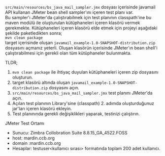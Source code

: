 `src/main/resources/bs_java_mail_sampler.jmx` dosyası içerisinde javamail API kullanan JMeter bean shell sampler'ını içeren test planı var.<br/>
Bu sampler'ı JMeter'da çalıştırabilmek için test planının classpath'ine bu maven modülü ile oluşturulan kütüphaneleri içeren klasörü vermek gerekmekte.
Kütüphaneleri içeren klasörü elde etmek için projeyi aşağıdaki şekilde paketledikten sonra;<br/>
`mvn clean package`<br/>
target içerisinde oluşan `javamail_example-1.0-SNAPSHOT-distribution.zip` dosyasını açmanız yeterli. Oluşan klasörün içerisinde JMeter'ın bean shell'i çalıştırabilmesi için gerekli olan tüm kütüphaneler bulunmakta.

TLDR;
1. `mvn clean package` ile ihtiyaç duyulan kütüphaneleri içeren zip dosyasını oluşturun.
2. target klasörü altında oluşan `javamail_example-1.0-SNAPSHOT-distribution.zip` dosyasını açın.
3. `src/main/resources/bs_java_mail_sampler.jmx` test planını JMeter'da açın.
4. Açılan test planının Library'sine (classpath) 2. adımda oluşturduğunuz jar'ları içeren klasörü ekleyin.
5. Test planınında gerekli değişiklikleri yaparak, testinizi çalıştırın.

JMeter Test Ortamı
* Sunucu: Zimbra Collobration Suite 8.8.15_GA_4522.FOSS
* host: mardin.ccb.org
* domain :mardin.ccb.org
* Hesaplar: testuser<kullanıcı sırası> formatında toplam 200 adet kullanıcı.
